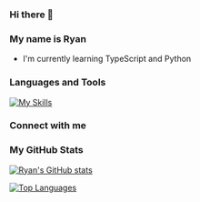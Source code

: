 ### Hi there 👋

### My name is Ryan
* I'm currently learning TypeScript and Python

<!--
**Rymul/Rymul** is a ✨ _special_ ✨ repository because its `README.md` (this file) appears on your GitHub profile.

Here are some ideas to get you started:

- 🔭 I’m currently working on ...
- 🌱 I’m currently learning ...
- 👯 I’m looking to collaborate on ...
- 🤔 I’m looking for help with ...
- 💬 Ask me about ...
- 📫 How to reach me: ...
- 😄 Pronouns: ...
- ⚡ Fun fact: ...
-->
### Languages and Tools

[![My Skills](https://skillicons.dev/icons?i=js,react,redux,postgres,express,mongodb,nodejs,rails,ruby,html,css,git,github,aws,heroku,d3)](https://skillicons.dev)


### Connect with me


### My GitHub Stats

[![Ryan's GitHub stats](https://github-readme-stats.vercel.app/api?username=rymul&theme=tokyonight)](https://github.com/anuraghazra/github-readme-stats)

[![Top Languages](https://github-readme-stats.vercel.app/api/top-langs/?username=rymul&theme=tokyonight)](https://github.com/anuraghazra/github-readme-stats)
